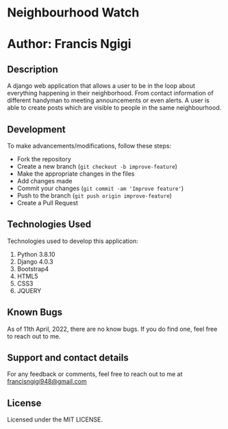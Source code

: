 # Neighbourhood Watch

# Author: Francis Ngigi

## Description

A django web application that allows a user to be in the loop about everything happening in their neighborhood. From contact information of different handyman to meeting announcements or even alerts.
A user is able to create posts which are visible to people in the same neighbourhood.



## Development
To make advancements/modifications, follow these steps:

- Fork the repository
- Create a new branch (`git checkout -b improve-feature`)
- Make the appropriate changes in the files
- Add changes made
- Commit your changes (`git commit -am 'Improve feature'`)
- Push to the branch (`git push origin improve-feature`)
- Create a Pull Request 

## Technologies Used
Technologies used to develop this application:
1. Python 3.8.10
2. Django 4.0.3
3. Bootstrap4
4. HTML5
5. CSS3
6. JQUERY   

## Known Bugs

As of 11th April, 2022, there are no know bugs. If you do find one, feel free to reach out to me.


## Support and contact details
For any feedback or comments, feel free to reach out to me at francisngigi948@gmail.com

## License

Licensed under the MIT LICENSE.